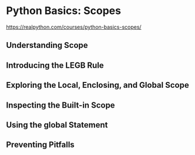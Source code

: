 # Python Basics: Scopes
https://realpython.com/courses/python-basics-scopes/

## Understanding Scope

## Introducing the LEGB Rule

## Exploring the Local, Enclosing, and Global Scope

## Inspecting the Built-in Scope

## Using the global Statement

## Preventing Pitfalls